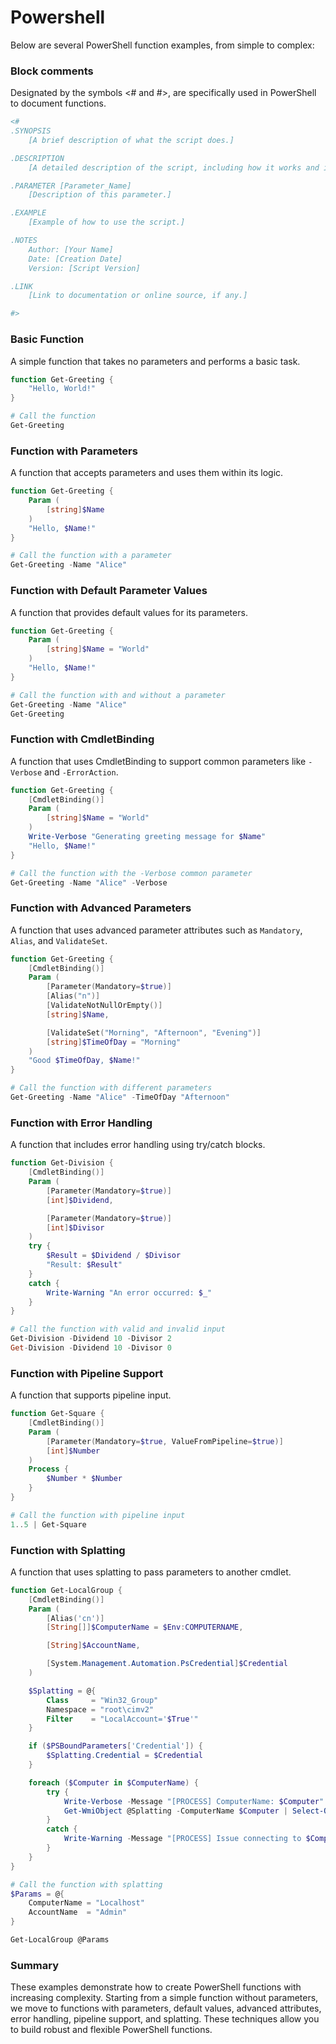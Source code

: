 # Powershell

Below are several PowerShell function examples, from simple to complex:
### Block comments
Designated by the symbols <# and #>, are specifically used in PowerShell to document functions.
```powershell
<#
.SYNOPSIS
    [A brief description of what the script does.]

.DESCRIPTION
    [A detailed description of the script, including how it works and its intended use.]

.PARAMETER [Parameter_Name]
    [Description of this parameter.]

.EXAMPLE
    [Example of how to use the script.]

.NOTES
    Author: [Your Name]
    Date: [Creation Date]
    Version: [Script Version]

.LINK
    [Link to documentation or online source, if any.]

#>

```
### Basic Function
A simple function that takes no parameters and performs a basic task.

```powershell
function Get-Greeting {
    "Hello, World!"
}

# Call the function
Get-Greeting
```

### Function with Parameters
A function that accepts parameters and uses them within its logic.

```powershell
function Get-Greeting {
    Param (
        [string]$Name
    )
    "Hello, $Name!"
}

# Call the function with a parameter
Get-Greeting -Name "Alice"
```

### Function with Default Parameter Values
A function that provides default values for its parameters.

```powershell
function Get-Greeting {
    Param (
        [string]$Name = "World"
    )
    "Hello, $Name!"
}

# Call the function with and without a parameter
Get-Greeting -Name "Alice"
Get-Greeting
```

### Function with CmdletBinding
A function that uses CmdletBinding to support common parameters like `-Verbose` and `-ErrorAction`.

```powershell
function Get-Greeting {
    [CmdletBinding()]
    Param (
        [string]$Name = "World"
    )
    Write-Verbose "Generating greeting message for $Name"
    "Hello, $Name!"
}

# Call the function with the -Verbose common parameter
Get-Greeting -Name "Alice" -Verbose
```

### Function with Advanced Parameters
A function that uses advanced parameter attributes such as `Mandatory`, `Alias`, and `ValidateSet`.

```powershell
function Get-Greeting {
    [CmdletBinding()]
    Param (
        [Parameter(Mandatory=$true)]
        [Alias("n")]
        [ValidateNotNullOrEmpty()]
        [string]$Name,

        [ValidateSet("Morning", "Afternoon", "Evening")]
        [string]$TimeOfDay = "Morning"
    )
    "Good $TimeOfDay, $Name!"
}

# Call the function with different parameters
Get-Greeting -Name "Alice" -TimeOfDay "Afternoon"
```

### Function with Error Handling
A function that includes error handling using try/catch blocks.

```powershell
function Get-Division {
    [CmdletBinding()]
    Param (
        [Parameter(Mandatory=$true)]
        [int]$Dividend,

        [Parameter(Mandatory=$true)]
        [int]$Divisor
    )
    try {
        $Result = $Dividend / $Divisor
        "Result: $Result"
    }
    catch {
        Write-Warning "An error occurred: $_"
    }
}

# Call the function with valid and invalid input
Get-Division -Dividend 10 -Divisor 2
Get-Division -Dividend 10 -Divisor 0
```

### Function with Pipeline Support
A function that supports pipeline input.

```powershell
function Get-Square {
    [CmdletBinding()]
    Param (
        [Parameter(Mandatory=$true, ValueFromPipeline=$true)]
        [int]$Number
    )
    Process {
        $Number * $Number
    }
}

# Call the function with pipeline input
1..5 | Get-Square
```

### Function with Splatting
A function that uses splatting to pass parameters to another cmdlet.

```powershell
function Get-LocalGroup {
    [CmdletBinding()]
    Param (
        [Alias('cn')]
        [String[]]$ComputerName = $Env:COMPUTERNAME,

        [String]$AccountName,

        [System.Management.Automation.PsCredential]$Credential
    )

    $Splatting = @{
        Class     = "Win32_Group"
        Namespace = "root\cimv2"
        Filter    = "LocalAccount='$True'"
    }

    if ($PSBoundParameters['Credential']) {
        $Splatting.Credential = $Credential
    }

    foreach ($Computer in $ComputerName) {
        try {
            Write-Verbose -Message "[PROCESS] ComputerName: $Computer"
            Get-WmiObject @Splatting -ComputerName $Computer | Select-Object -Property Name, Caption, Status, SID, SIDType, Domain, Description
        }
        catch {
            Write-Warning -Message "[PROCESS] Issue connecting to $Computer"
        }
    }
}

# Call the function with splatting
$Params = @{
    ComputerName = "Localhost"
    AccountName  = "Admin"
}

Get-LocalGroup @Params
```

### Summary
These examples demonstrate how to create PowerShell functions with increasing complexity. Starting from a simple function without parameters, we move to functions with parameters, default values, advanced attributes, error handling, pipeline support, and splatting. These techniques allow you to build robust and flexible PowerShell functions.
